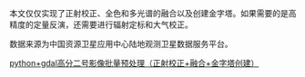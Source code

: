 
本文仅仅实现了正射校正、全色和多光谱的融合以及创建金字塔。如果需要的是高精度的定量反演，还需要进行辐射定标和大气校正。

数据来源为中国资源卫星应用中心陆地观测卫星数据服务平台。


[python+gdal高分二号影像批量预处理（正射校正+融合+金字塔创建）](https://zhuanlan.zhihu.com/p/531311366)
